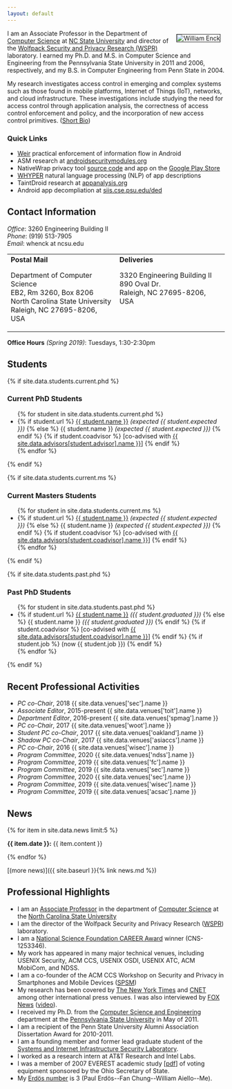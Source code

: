 ```yaml
---
layout: default
---
```


<img align="right" hspace="10" vspace="10" src="images/enck.jpg" border="1" alt="William Enck" />

<p>
I am an Associate Professor in the Department of <a
  href="http://www.csc.psu.edu">Computer Science</a> at <a
  href="http://www.ncsu.edu">NC State University</a> and director of the <a href="https://wspr.csc.ncsu.edu">Wolfpack Security and Privacy Research (WSPR)</a> laboratory. I earned my Ph.D. and
M.S. in Computer Science and Engineering from the Pennsylvania State University
in 2011 and 2006, respectively, and my B.S. in Computer Engineering from Penn
State in 2004.
</p>

<p>
My research investigates access control in emerging and complex systems such as those found in mobile platforms, Internet of Things (IoT), networks, and cloud infrastructure.
These investigations include studying the need for access control through application analysis,
the correctness of access control enforcement and policy,
and the incorporation of new access control primitives.
(<a href="bio.html">Short Bio</a>)
</p>

<!--
<p>
My research focuses on the design, optimization, and measurement of
security for computing platforms, specifically on mobile phones, and the
complex environments in which they operate. Through the design and
evaluation of practical enhancements to existing architectures, my
research seeks to improve security guarantees in commodity computer
systems. (<a href="bio.html">Short Bio</a>)
</p>
-->

<h3>Quick Links</h3>
<ul>
  <li><a href="http://wspr.csc.ncsu.edu/weir/">Weir</a> practical enforcement of information flow in Android</li>
  <li>ASM research at <a href="http://www.androidsecuritymodules.org">androidsecuritymodules.org</a></li>
  <li>NativeWrap privacy tool <a href="http://research.csc.ncsu.edu/security/nativewrap">source code</a> and app on the <a href="https://play.google.com/store/apps/details?id=edu.ncsu.nativewrap">Google Play Store</a></li>
  <li><a href="https://sites.google.com/site/whypermission/">WHYPER</a> natural language processing (NLP) of app descriptions</li>
  <li>TaintDroid research at <a href="http://www.appanalysis.org">appanalysis.org</a></li>
  <li>Android app decompliation at <a href="http://siis.cse.psu.edu/ded/">siis.cse.psu.edu/ded</a></li>
</ul>

<!--
<p>
<b><font color="red">Note:</font></b> <i>I am always looking for strong students with an
  interest in systems security. Students must have a strong technical
  background, be comfortable with systems work, and be prepared to work hard.
  If you are not a student at NC State and are interested in my research,
  please <a href="http://www.ncsu.edu/grad/admissions/index.php">apply</a> to
  the program.</i> 
</p>
<p><i>
To be an efficient systems researcher, you must know how to build the "glue."
Glue helps you compose existing software into a system, automate analysis, and
process data and results. It is highly recommended that you make yourself
familiar with the <a href="http://linuxcommand.org/">UNIX/Linux command
  line</a>, shell scripting (e.g., BASH scripting), and at least one more
powerful scripting language such as Perl or Python.</i>
</p>
-->

<h2>Contact Information</h2>

<p>
<em>Office</em>: 3260 Engineering Building II<br/>
<em>Phone</em>: (919) 513-7905<br/>
<em>Email</em>: whenck at ncsu.edu
</p>


<table width="100%">
  <tr>
    <td width="50%" valign="top">
      <b>Postal Mail</b>
      <p>
	Department of Computer Science <br/>
	EB2, Rm 3260, Box 8206 <br/>
	North Carolina State University <br/>
	Raleigh, NC 27695-8206, USA <br/>
      </p>
    </td>
    <td width="50%" valign="top">
      <b>Deliveries</b>
      <p>
	3320 Engineering Building II <br/>
	890 Oval Dr.  <br/>
	Raleigh, NC 27695-8206, USA <br/>
      </p>
    </td>
  </tr>
</table>

<p>
<b>Office Hours</b> <i>(Spring 2019)</i>: Tuesdays, 1:30-2:30pm
</p>

<h2>Students</h2>


{% if site.data.students.current.phd %}
### Current PhD Students
<ul>
{% for student in site.data.students.current.phd %}
<li>
  {% if student.url %}
    <a href="{{ student.url }}">{{ student.name }}</a> <i>(expected {{ student.expected }})</i>
  {% else %}
    {{ student.name }} <i>(expected {{ student.expected }})</i>
  {% endif %}
  {% if student.coadvisor %}
    [co-advised with <a href="{{ site.data.advisors[student.advisor].url }}">{{ site.data.advisors[student.advisor].name }}</a>]
  {% endif %}
</li>
{% endfor %}
</ul>
{% endif %}

{% if site.data.students.current.ms %}
### Current Masters Students
<ul>
{% for student in site.data.students.current.ms %}
<li>
  {% if student.url %}
    <a href="{{ student.url }}">{{ student.name }}</a> <i>(expected {{ student.expected }})</i>
  {% else %}
    {{ student.name }} <i>(expected {{ student.expected }})</i>
  {% endif %}
  {% if student.coadvisor %}
    [co-advised with <a href="{{ site.data.advisors[student.coadvisor].url }}">{{ site.data.advisors[student.coadvisor].name }}</a>]
  {% endif %}
</li>
{% endfor %}
</ul>
{% endif %}

{% if site.data.students.past.phd %}
### Past PhD Students
<ul>
{% for student in site.data.students.past.phd %}
<li>
  {% if student.url %}
    <a href="{{ student.url }}">{{ student.name }}</a> <i>({{ student.graduated }})</i>
  {% else %}
    {{ student.name }} <i>({{ student.graduated }})</i>
  {% endif %}
  {% if student.coadvisor %}
    [co-advised with <a href="{{ site.data.advisors[student.coadvisor].url }}">{{ site.data.advisors[student.coadvisor].name }}</a>]
  {% endif %}
  {% if student.job %}
    (now {{ student.job }})
  {% endif %}
</li>
{% endfor %}
</ul>
{% endif %}

<h2>Recent Professional Activities</h2>

<ul>
<li><i>PC co-Chair</i>, 2018 {{ site.data.venues['sec'].name }}</li>
<li><i>Associate Editor</i>, 2015-present {{ site.data.venues['toit'].name }}</li>
<li><i>Department Editor</i>, 2016-present {{ site.data.venues['spmag'].name }}</li>
<li><i>PC co-Chair</i>, 2017 {{ site.data.venues['woot'].name }}</li>
<li><i>Student PC co-Chair</i>, 2017 {{ site.data.venues['oakland'].name }}</li>
<li><i>Shadow PC co-Chair</i>, 2017 {{ site.data.venues['asiaccs'].name }}</li>
<li><i>PC co-Chair</i>, 2016 {{ site.data.venues['wisec'].name }}</li>
<li><i>Program Committee</i>, 2020 {{ site.data.venues['ndss'].name }}</li>
<li><i>Program Committee</i>, 2019 {{ site.data.venues['fc'].name }}</li>
<li><i>Program Committee</i>, 2019 {{ site.data.venues['sec'].name }}</li>
<li><i>Program Committee</i>, 2020 {{ site.data.venues['sec'].name }}</li>
<!--<li><i>Program Committee</i>, 2017 {{ site.data.venues['oakland'].name }}</li>-->
<!--<li><i>Program Committee</i>, 2016 {{ site.data.venues['ccs'].name }}</li>-->
<li><i>Program Committee</i>, 2019 {{ site.data.venues['wisec'].name }}</li>
<li><i>Program Committee</i>, 2019 {{ site.data.venues['acsac'].name }}</li>
</ul>

<h2>News</h2>

{% for item in site.data.news limit:5 %}
<p>
<b>{{ item.date }}:</b> {{ item.content }}
</p>
{% endfor %}

[(more news)]({{ site.baseurl }}{% link news.md %})

<h2>Professional Highlights</h2>

<ul>

  <li>I am an <a
    href="http://www.csc.ncsu.edu/directories/faculty_info.php?id=2444">Associate
    Professor</a> in the department of <a
    href="http://www.csc.ncsu.edu">Computer Science</a> at the <a
    href="http://www.ncsu.edu">North Carolina State University</a></li>

  <li>I am the director of the Wolfpack Security and Privacy Research (<a href="https://wspr.csc.ncsu.edu">WSPR</a>) laboratory.</li>

  <li>I am a <a href="CAREER.html">National Science Foundation CAREER Award</a> winner (CNS-1253346).</li>
  
  <li>My work has appeared in many major technical venues, including USENIX Security,
    ACM CCS, USENIX OSDI, USENIX ATC, ACM MobiCom, and NDSS.</li>

  <li>I am a co-founder of the ACM CCS Workshop on Security and Privacy in Smartphones and Mobile Devices (<a href="http://www.spsm-workshop.org/">SPSM</a>)</li>
  
  <li>My research has been covered by <a
    href="http://www.nytimes.com/2005/10/05/technology/05phone.html?ex=1286164800&amp;en=d917b9cd43dfaa31&amp;ei=5090&amp;partner=rssuserland&amp;emc=rss">The
    New York Times</a> and <a
    href="http://news.cnet.com/8301-27080_3-20018102-245.html">CNET</a> among
  other international press venues. I was also interviewed by <a
    href="http://liveshots.blogs.foxnews.com/2011/01/08/becareful-what-you-download/">FOX
    News</a> (<a
    href="http://video.foxnews.com/v/4489925/be-careful-what-you-download/">video</a>).</li>

  <li>I received my Ph.D. from the <a href="http://www.cse.psu.edu">Computer
    Science and Engineering</a> department at the <a
    href="http://www.psu.edu">Pennsylvania State University</a> in May of
  2011.</li>

  <li>I am a recipient of the Penn State University Alumni Association
  Dissertation Award for 2010-2011.</li>
  
  <li>I am a founding member and former lead graduate student of the <a
    href="http://siis.cse.psu.edu/">Systems and Internet Infrastructure
    Security Laboratory</a>.</li>

  <li>I worked as a research intern at AT&amp;T Research and Intel Labs.</li>

  <li>I was a member of 2007 EVEREST academic study [<a
    href="http://www.sos.state.oh.us/SOS/upload/everest/14-AcademicFinalEVERESTReport.pdf">pdf</a>]
  of voting equipment sponsored by the Ohio Secretary of State.</li>

  <li>My <a href="http://www.oakland.edu/enp/">Erd&ouml;s number</a> is 3
  (Paul Erd&ouml;s--Fan Chung--William Aiello--Me).</li>

</ul>



